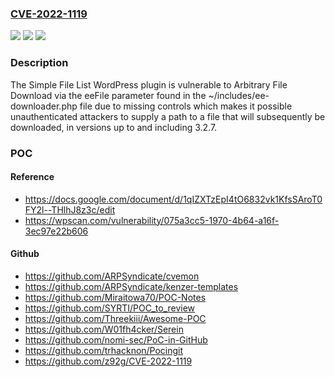 ### [CVE-2022-1119](https://cve.mitre.org/cgi-bin/cvename.cgi?name=CVE-2022-1119)
![](https://img.shields.io/static/v1?label=Product&message=Simple%20File%20List&color=blue)
![](https://img.shields.io/static/v1?label=Version&message=n%2Fa&color=blue)
![](https://img.shields.io/static/v1?label=Vulnerability&message=CWE-22%20Improper%20Limitation%20of%20a%20Pathname%20to%20a%20Restricted%20Directory%20('Path%20Traversal')&color=brighgreen)

### Description

The Simple File List WordPress plugin is vulnerable to Arbitrary File Download via the eeFile parameter found in the ~/includes/ee-downloader.php file due to missing controls which makes it possible unauthenticated attackers to supply a path to a file that will subsequently be downloaded, in versions up to and including 3.2.7.

### POC

#### Reference
- https://docs.google.com/document/d/1qIZXTzEpI4tO6832vk1KfsSAroT0FY2l--THlhJ8z3c/edit
- https://wpscan.com/vulnerability/075a3cc5-1970-4b64-a16f-3ec97e22b606

#### Github
- https://github.com/ARPSyndicate/cvemon
- https://github.com/ARPSyndicate/kenzer-templates
- https://github.com/Miraitowa70/POC-Notes
- https://github.com/SYRTI/POC_to_review
- https://github.com/Threekiii/Awesome-POC
- https://github.com/W01fh4cker/Serein
- https://github.com/nomi-sec/PoC-in-GitHub
- https://github.com/trhacknon/Pocingit
- https://github.com/z92g/CVE-2022-1119

